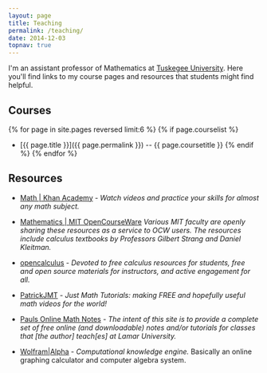 ```yaml
---
layout: page
title: Teaching
permalink: /teaching/
date: 2014-12-03
topnav: true
---
```


I'm an assistant professor of Mathematics at [Tuskegee University](http://www.tuskegee.edu).
Here you'll find links to my course pages and resources that students
might find helpful.

## Courses

{% for page in site.pages reversed limit:6 %}
{% if page.courselist %}
* [{{ page.title }}]({{ page.permalink }})  --  {{ page.coursetitle }}
{% endif %}
{% endfor %}
<!--
* [Full List](about:blank), including courses taught at [Auburn University](http://auburn.edu)
-->

## Resources

* [Math | Khan Academy](http://www.khanacademy.org/math) - _Watch videos
  and practice your skills for almost any math subject._

* [Mathematics | MIT OpenCourseWare](http://ocw.mit.edu/courses/mathematics/)
  _Various MIT faculty are openly sharing these resources as a service
  to OCW users. The resources include calculus textbooks by Professors
  Gilbert Strang and Daniel Kleitman._

* [opencalculus](http://opencalculus.wordpress.com) - _Devoted to free
  calculus resources for students, free and open source materials for
  instructors, and active engagement for all._

* [PatrickJMT](http://patrickjmt.com/) - _Just Math Tutorials: making
  FREE and hopefully useful math videos for the world!_

* [Pauls Online Math Notes](http://tutorial.math.lamar.edu) - _The
  intent of this site is to provide a complete set of free online
  (and downloadable) notes and/or tutorials for classes that \[the
  author] teach\[es] at
  Lamar University._

* [Wolfram|Alpha](http://www.wolframalpha.com) - _Computational
  knowledge engine._ Basically an online graphing calculator and
  computer algebra system.

